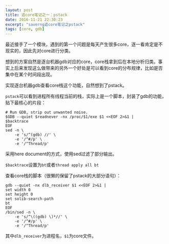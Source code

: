```yaml
---
layout: post
title: 追core笔记之一：pstack
date: 2016-11-21 22:30:23
excerpt: "saverng追core笔记之pstack"
tags: [core, gdb]
---
```


最近接手了一个模块，遇到的第一个问题是每天产生很多core，逐一看肯定是不现实的，因此先对core进行分类。

想到的方案自然是逐台机器gdb对应的core，core栈拿到后在本地分析归类。事实上后来发现这么做带来的另外一个好处是可以看到core的分布规律，比如是否集中在某个时间段出现。

实现逐台机器gdb查看core栈这个功能，自然想到了pstack。

`pstack`可以看到进程所有线程当前的栈，实际上是一个脚本，封装了gdb的功能，贴下最核心的片段：

```
# Run GDB, strip out unwanted noise.
$GDB --quiet $readnever -nx /proc/$1/exe $1 <<EOF 2>&1 | 
$backtrace
EOF
sed -n \
    -e 's/^(gdb) //' \
    -e '/^#/p' \
    -e '/^Thread/p'
```

采用here document的方式，使用sed过滤了部分输出。

`$backtrace`设置为`bt`或者`thread apply all bt`

查看core栈的脚本（很懒的保留了pstack的大部分语句）：

```
gdb --quiet -nx dlb_receiver $1 <<EOF 2>&1 | 
set width 0
set height 0
set solib-search-path
bt
EOF
/bin/sed -n \
    -e 's/^\((gdb) \)*//' \
    -e '/^#/p' \
    -e '/^Thread/p'
```

其中`dlb_receiver`为进程名，`$1`为core文件。
